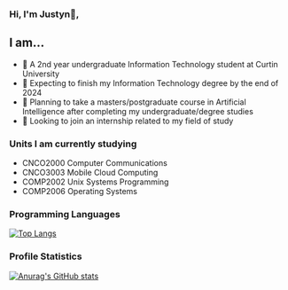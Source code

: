 ### Hi, I'm Justyn👋,
## I am...

- 🔭 A 2nd year undergraduate Information Technology student at Curtin University
- 🌱 Expecting to finish my Information Technology degree by the end of 2024
- 👯 Planning to take a masters/postgraduate course in Artificial Intelligence after completing my undergraduate/degree studies
- 🤔 Looking to join an internship related to my field of study

### Units I am currently studying
- CNCO2000 Computer Communications
- CNCO3003 Mobile Cloud Computing
- COMP2002 Unix Systems Programming
- COMP2006 Operating Systems

### Programming Languages
[![Top Langs](https://github-readme-stats.vercel.app/api/top-langs/?username=Justyn-M&layout=compact&hidejupyter%20notebook)](https://github.com/anuraghazra/github-readme-stats)


### Profile Statistics
[![Anurag's GitHub stats](https://github-readme-stats.vercel.app/api?username=Justyn-M&theme=tokyonight)](https://github.com/anuraghazra/github-readme-stats)
